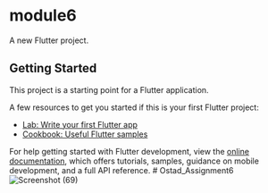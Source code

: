 # module6

A new Flutter project.

## Getting Started

This project is a starting point for a Flutter application.

A few resources to get you started if this is your first Flutter project:

- [Lab: Write your first Flutter app](https://docs.flutter.dev/get-started/codelab)
- [Cookbook: Useful Flutter samples](https://docs.flutter.dev/cookbook)

For help getting started with Flutter development, view the
[online documentation](https://docs.flutter.dev/), which offers tutorials,
samples, guidance on mobile development, and a full API reference.
#   O s t a d _ A s s i g n m e n t 6 
 
 
![Screenshot (69)](https://github.com/MDRifatkhan333/Ostad_Assignment6/assets/67112433/713adcb3-98f9-4ca5-9359-2df06a24c0e8)

